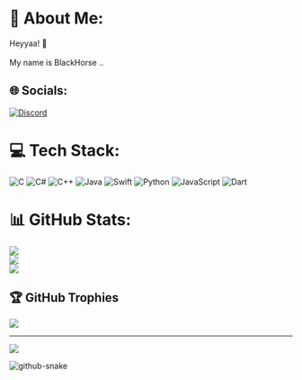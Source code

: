 # 💫 About Me:
Heyyaa! 👋<br><br>My name is BlackHorse ..


## 🌐 Socials:
[![Discord](https://img.shields.io/badge/Discord-%237289DA.svg?logo=discord&logoColor=white)](https://discord.gg/allfalahi) 

# 💻 Tech Stack:
![C](https://img.shields.io/badge/c-%2300599C.svg?style=for-the-badge&logo=c&logoColor=white) ![C#](https://img.shields.io/badge/c%23-%23239120.svg?style=for-the-badge&logo=csharp&logoColor=white) ![C++](https://img.shields.io/badge/c++-%2300599C.svg?style=for-the-badge&logo=c%2B%2B&logoColor=white) ![Java](https://img.shields.io/badge/java-%23ED8B00.svg?style=for-the-badge&logo=openjdk&logoColor=white) ![Swift](https://img.shields.io/badge/swift-F54A2A?style=for-the-badge&logo=swift&logoColor=white) ![Python](https://img.shields.io/badge/python-3670A0?style=for-the-badge&logo=python&logoColor=ffdd54) ![JavaScript](https://img.shields.io/badge/javascript-%23323330.svg?style=for-the-badge&logo=javascript&logoColor=%23F7DF1E) ![Dart](https://img.shields.io/badge/dart-%230175C2.svg?style=for-the-badge&logo=dart&logoColor=white)
# 📊 GitHub Stats:
![](https://github-readme-stats.vercel.app/api?username=BIackHorse&theme=dark&hide_border=false&include_all_commits=false&count_private=false)<br/>
![](https://nirzak-streak-stats.vercel.app/?user=BIackHorse&theme=dark&hide_border=false)<br/>
![](https://github-readme-stats.vercel.app/api/top-langs/?username=BIackHorse&theme=dark&hide_border=false&include_all_commits=false&count_private=false&layout=compact)

## 🏆 GitHub Trophies
![](https://github-profile-trophy.vercel.app/?username=BIackHorse&theme=radical&no-frame=false&no-bg=true&margin-w=4)

---
[![](https://visitcount.itsvg.in/api?id=BIackHorse&icon=2&color=0)](https://visitcount.itsvg.in)

<picture>
  <source media="(prefers-color-scheme: dark)" srcset="https://github.com/BIackHorse/BlackHorse/blob/output/github-snake-dark.svg" />
  <source media="(prefers-color-scheme: light)" srcset="https://github.com/BIackHorse/BlackHorse/blob/output/github-snake.svg" />
  <img alt="github-snake" src="https://raw.githubusercontent.com/BlackHorse/BlackHorse/output/github-snake.svg" />
</picture>
